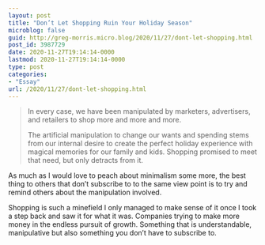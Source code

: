 ```yaml
---
layout: post
title: "Don’t Let Shopping Ruin Your Holiday Season"
microblog: false
guid: http://greg-morris.micro.blog/2020/11/27/dont-let-shopping.html
post_id: 3987729
date: 2020-11-27T19:14:14-0000
lastmod: 2020-11-27T19:14:14-0000
type: post
categories:
- "Essay"
url: /2020/11/27/dont-let-shopping.html
---
```

<!--kg-card-begin: html--><blockquote><p>In every case, we have been manipulated by marketers, advertisers, and retailers to shop more and more and more.<br />
The artificial manipulation to change our wants and spending stems from our internal desire to create the perfect holiday experience with magical memories for our family and kids. Shopping promised to meet that need, but only detracts from it.</p></blockquote>
<p>As much as I would love to peach about minimalism some more, the best thing to others that don’t subscribe to to the same view point is to try and remind others about the manipulation involved.</p>
<p>Shopping is such a minefield I only managed to make sense of it once I took a step back and saw it for what it was. Companies trying to make more money in the endless pursuit of growth. Something that is understandable, manipulative but also something you don’t have to subscribe to.</p>
<!--kg-card-end: html-->
